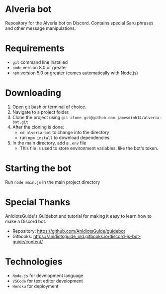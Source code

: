 # Alveria bot
Repository for the Alveria bot on Discord. Contains special Saru phrases and other message manipulations.

# Requirements
- `git` command line installed
- `node` version 8.0 or greater
- `npm` version 5.0 or greater (comes automatically with Node.js)

# Downloading
1. Open git bash or terminal of choice.
2. Navigate to a project folder.
3. Clone the project using `git clone git@github.com:jamesdinh14/alveria-bot.git`
4. After the cloning is done:
    - `cd alveria-bot` to change into the directory
    - run `npm install` to download dependencies
5. In the main directory, add a `.env` file
    - This file is used to store environment variables, like the bot's token.

# Starting the bot
Run `node main.js` in the main project directory

# Special Thanks
AnIdiotsGuide's Guidebot and tutorial for making it easy to learn how to make a Discord bot.
- Repository: https://github.com/AnIdiotsGuide/guidebot
- Gitbooks: https://anidiotsguide_old.gitbooks.io/discord-js-bot-guide/content/


# Technologies
- `Node.js` for development language
- `VSCode` for text editor development
- `Heroku` for deployment